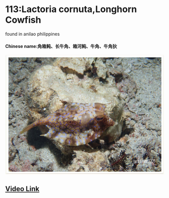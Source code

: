 # 113:Lactoria cornuta,Longhorn Cowfish

found in anilao philippines

#### Chinese name:角箱鲀、长牛角、箱河鲀、牛角、牛角狄

![](../.gitbook/assets/lactoria-cornuta.jpg)

## [Video Link](https://drive.google.com/open?id=1KwdFPx2uAG0icP45aiLoXrBJGJzo5feu)

